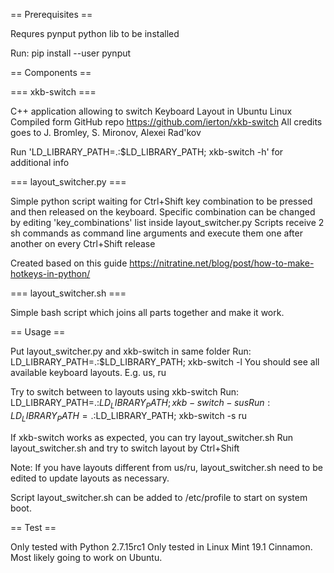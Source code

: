 == Prerequisites ==

Requres pynput python lib to be installed

Run: pip install --user pynput

== Components ==

=== xkb-switch ===

C++ application allowing to switch Keyboard Layout in Ubuntu Linux
Compiled form GitHub repo https://github.com/ierton/xkb-switch
All credits goes to J. Bromley, S. Mironov, Alexei Rad'kov

Run 'LD_LIBRARY_PATH=.:$LD_LIBRARY_PATH; xkb-switch -h' for additional info

=== layout_switcher.py ===

Simple python script waiting for Ctrl+Shift key combination to be pressed and then released on the keyboard.
Specific combination can be changed by editing 'key_combinations' list inside layout_switcher.py
Scripts receive 2 sh commands as command line arguments and execute them one after another on every Ctrl+Shift release

Created based on this guide https://nitratine.net/blog/post/how-to-make-hotkeys-in-python/

=== layout_switcher.sh ===

Simple bash script which joins all parts together and make it work.

== Usage == 

Put layout_switcher.py and xkb-switch in same folder
Run: LD_LIBRARY_PATH=.:$LD_LIBRARY_PATH; xkb-switch -l
You should see all available keyboard layouts. E.g. us, ru

Try to switch between to layouts using xkb-switch
Run: LD_LIBRARY_PATH=.:$LD_LIBRARY_PATH; xkb-switch -s us
Run: LD_LIBRARY_PATH=.:$LD_LIBRARY_PATH; xkb-switch -s ru

If xkb-switch works as expected, you can try layout_switcher.sh
Run layout_switcher.sh and try to switch layout by Ctrl+Shift

Note: If you have layouts different from us/ru, layout_switcher.sh need to be edited to update layouts as necessary.

Script layout_switcher.sh can be added to /etc/profile to start on system boot.

== Test ==

Only tested with Python 2.7.15rc1
Only tested in Linux Mint 19.1 Cinnamon. Most likely going to work on Ubuntu.
